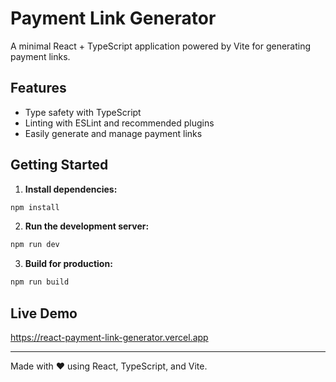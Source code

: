 # Payment Link Generator

A minimal React + TypeScript application powered by Vite for generating payment links.

## Features

- Type safety with TypeScript
- Linting with ESLint and recommended plugins
- Easily generate and manage payment links

## Getting Started

1. **Install dependencies:**
  ```bash
  npm install
  ```

2. **Run the development server:**
  ```bash
  npm run dev
  ```

3. **Build for production:**
  ```bash
  npm run build
  ```


## Live Demo

https://react-payment-link-generator.vercel.app

---

Made with ❤️ using React, TypeScript, and Vite.
